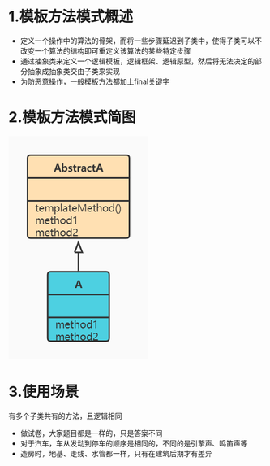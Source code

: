 # 1.模板方法模式概述
- 定义一个操作中的算法的骨架，而将一些步骤延迟到子类中，使得子类可以不改变一个算法的结构即可重定义该算法的某些特定步骤
- 通过抽象类来定义一个逻辑模板，逻辑框架、逻辑原型，然后将无法决定的部分抽象成抽象类交由子类来实现
- 为防恶意操作，一般模板方法都加上final关键字

# 2.模板方法模式简图
![](img/模板方法模式.jpg)

# 3.使用场景
有多个子类共有的方法，且逻辑相同
- 做试卷，大家题目都是一样的，只是答案不同
- 对于汽车，车从发动到停车的顺序是相同的，不同的是引擎声、鸣笛声等
- 造房时，地基、走线、水管都一样，只有在建筑后期才有差异


